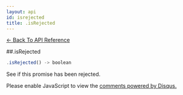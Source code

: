 ```yaml
---
layout: api
id: isrejected
title: .isRejected
---
```



[← Back To API Reference](/docs/api-reference.html)
<div class="api-code-section"><markdown>
##.isRejected

```js
.isRejected() -> boolean
```

See if this promise has been rejected.
</markdown></div>

<div id="disqus_thread"></div>
<script type="text/javascript">
    var disqus_title = ".isRejected";
    var disqus_shortname = "bluebirdjs";
    var disqus_identifier = "disqus-id-isrejected";
    
    (function() {
        var dsq = document.createElement("script"); dsq.type = "text/javascript"; dsq.async = true;
        dsq.src = "//" + disqus_shortname + ".disqus.com/embed.js";
        (document.getElementsByTagName("head")[0] || document.getElementsByTagName("body")[0]).appendChild(dsq);
    })();
</script>
<noscript>Please enable JavaScript to view the <a href="https://disqus.com/?ref_noscript" rel="nofollow">comments powered by Disqus.</a></noscript>